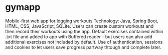 # gymapp
Mobile-first web app for logging workouts
Technology: Java, Spring Boot, HTML, CSS, JavaScript, SQLite.
Users can create custom workouts and then record their workouts using the app.
Default exercises contained within .txt file and added to app with Buffered reader - but users can also add additional exercises not included by default.
Use of authentication, sessions and cookies to let users save progress partway thtough and complete later.
